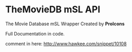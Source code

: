 TheMovieDB mSL API
==================

The Movie Database mSL Wrapper 
Created by **ProIcons**

Full Documentation in code.



comment in here:
http://www.hawkee.com/snippet/10108
